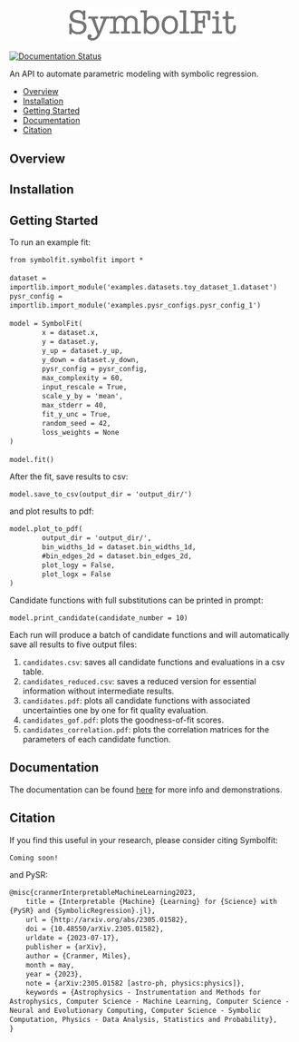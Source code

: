 <p align="center">
  <img src="https://raw.githubusercontent.com/hftsoi/symbolfit/main/docs/logo.png" width="300"/>
</p>

[![Documentation Status](https://readthedocs.org/projects/symbolfit/badge/?version=latest)](https://symbolfit.readthedocs.io/?badge=latest)

An API to automate parametric modeling with symbolic regression.

- [Overview](#overview)
- [Installation](#installation)
- [Getting Started](#getting-started)
- [Documentation](#documentation)
- [Citation](#citation)

## Overview


## Installation


## Getting Started
To run an example fit:
```
from symbolfit.symbolfit import *

dataset = importlib.import_module('examples.datasets.toy_dataset_1.dataset')
pysr_config = importlib.import_module('examples.pysr_configs.pysr_config_1')

model = SymbolFit(
    	x = dataset.x,
    	y = dataset.y,
    	y_up = dataset.y_up,
    	y_down = dataset.y_down,
    	pysr_config = pysr_config,
    	max_complexity = 60,
    	input_rescale = True,
    	scale_y_by = 'mean',
    	max_stderr = 40,
    	fit_y_unc = True,
    	random_seed = 42,
    	loss_weights = None
)

model.fit()
```
After the fit, save results to csv:
```
model.save_to_csv(output_dir = 'output_dir/')
```
and plot results to pdf:
```
model.plot_to_pdf(
    	output_dir = 'output_dir/',
    	bin_widths_1d = dataset.bin_widths_1d,
    	#bin_edges_2d = dataset.bin_edges_2d,
    	plot_logy = False,
    	plot_logx = False
)
```
Candidate functions with full substitutions can be printed in prompt:
```
model.print_candidate(candidate_number = 10)
```

Each run will produce a batch of candidate functions and will automatically save all results to five output files:
1) ```candidates.csv```: saves all candidate functions and evaluations in a csv table.
2) ```candidates_reduced.csv```: saves a reduced version for essential information without intermediate results.
3) ```candidates.pdf```: plots all candidate functions with associated uncertainties one by one for fit quality evaluation.
4) ```candidates_gof.pdf```: plots the goodness-of-fit scores.
5) ```candidates_correlation.pdf```: plots the correlation matrices for the parameters of each candidate function.

## Documentation
The documentation can be found [here](https://symbolfit.readthedocs.io/) for more info and demonstrations.

## Citation
If you find this useful in your research, please consider citing Symbolfit:
```
Coming soon!
```
and PySR:
```
@misc{cranmerInterpretableMachineLearning2023,
    title = {Interpretable {Machine} {Learning} for {Science} with {PySR} and {SymbolicRegression}.jl},
    url = {http://arxiv.org/abs/2305.01582},
    doi = {10.48550/arXiv.2305.01582},
    urldate = {2023-07-17},
    publisher = {arXiv},
    author = {Cranmer, Miles},
    month = may,
    year = {2023},
    note = {arXiv:2305.01582 [astro-ph, physics:physics]},
    keywords = {Astrophysics - Instrumentation and Methods for Astrophysics, Computer Science - Machine Learning, Computer Science - Neural and Evolutionary Computing, Computer Science - Symbolic Computation, Physics - Data Analysis, Statistics and Probability},
}
```

